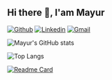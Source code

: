 ## Hi there 👋, I'am Mayur ##

[![Github](https://img.shields.io/badge/-Github-000?style=flat&logo=Github&logoColor=white)](https://github.com/Mayur2658)
[![Linkedin](https://img.shields.io/badge/-LinkedIn-blue?style=flat&logo=Linkedin&logoColor=white)](https://www.linkedin.com/in/developermayur/)
[![Gmail](https://img.shields.io/badge/-Gmail-c14438?style=flat&logo=Gmail&logoColor=white)](mailto:mayurborkar20@gmail.com)
&nbsp;

<!--
**Mayur2658/Mayur2658** is a ✨ _special_ ✨ repository because its `README.md` (this file) appears on your GitHub profile.

Here are some ideas to get you started:

- 🔭 I’m currently working on ...
- 🌱 I’m currently learning ...
- 👯 I’m looking to collaborate on ...
- 🤔 I’m looking for help with ...
- 💬 Ask me about ...
- 📫 How to reach me: ...
- 😄 Pronouns: ...
- ⚡ Fun fact: ...
-->
![Mayur's GitHub stats](https://github-readme-stats.vercel.app/api?username=Mayur2658&show_icons=true)

![Top Langs](https://github-readme-stats.vercel.app/api/top-langs/?username=Mayur2658&layout=compact&theme=github_dark&langs_count=10)

[![Readme Card](https://github-readme-stats.vercel.app/api/pin/?username=Mayur2658&repo=github-readme-stats)](https://github.com/Mayur2658/github-readme-stats)

